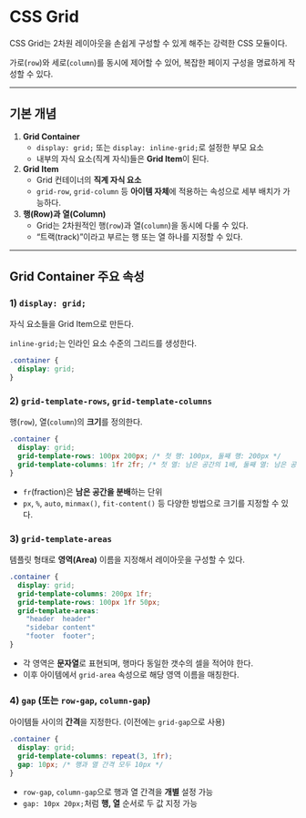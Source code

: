 # CSS Grid

CSS Grid는 2차원 레이아웃을 손쉽게 구성할 수 있게 해주는 강력한 CSS 모듈이다.

가로(`row`)와 세로(`column`)를 동시에 제어할 수 있어, 복잡한 페이지 구성을 명료하게 작성할 수 있다.

---

## 기본 개념

1. **Grid Container**
    - `display: grid;` 또는 `display: inline-grid;`로 설정한 부모 요소
    - 내부의 자식 요소(직계 자식)들은 **Grid Item**이 된다.
2. **Grid Item**
    - Grid 컨테이너의 **직계 자식 요소**
    - `grid-row`, `grid-column` 등 **아이템 자체**에 적용하는 속성으로 세부 배치가 가능하다.
3. **행(Row)과 열(Column)**
    - Grid는 2차원적인 행(`row`)과 열(`column`)을 동시에 다룰 수 있다.
    - “트랙(track)”이라고 부르는 행 또는 열 하나를 지정할 수 있다.

---

## Grid Container 주요 속성

### 1) `display: grid;`

자식 요소들을 Grid Item으로 만든다.

`inline-grid;`는 인라인 요소 수준의 그리드를 생성한다.

```css
.container {
  display: grid;
}
```

### 2) `grid-template-rows`, `grid-template-columns`

행(`row`), 열(`column`)의 **크기**를 정의한다.

```css
.container {
  display: grid;
  grid-template-rows: 100px 200px; /* 첫 행: 100px, 둘째 행: 200px */
  grid-template-columns: 1fr 2fr; /* 첫 열: 남은 공간의 1배, 둘째 열: 남은 공간의 2배 */
}
```

- `fr`(fraction)은 **남은 공간을 분배**하는 단위
- `px`, `%`, `auto`, `minmax()`, `fit-content()` 등 다양한 방법으로 크기를 지정할 수 있다.

### 3) `grid-template-areas`

템플릿 형태로 **영역(Area)** 이름을 지정해서 레이아웃을 구성할 수 있다.

```css
.container {
  display: grid;
  grid-template-columns: 200px 1fr;
  grid-template-rows: 100px 1fr 50px;
  grid-template-areas:
    "header  header"
    "sidebar content"
    "footer  footer";
}
```

- 각 영역은 **문자열**로 표현되며, 행마다 동일한 갯수의 셀을 적어야 한다.
- 이후 아이템에서 `grid-area` 속성으로 해당 영역 이름을 매칭한다.

### 4) `gap` (또는 `row-gap`, `column-gap`)

아이템들 사이의 **간격**을 지정한다. (이전에는 `grid-gap`으로 사용)

```css
.container {
  display: grid;
  grid-template-columns: repeat(3, 1fr);
  gap: 10px; /* 행과 열 간격 모두 10px */
}
```

- `row-gap`, `column-gap`으로 행과 열 간격을 **개별** 설정 가능
- `gap: 10px 20px;`처럼 **행, 열** 순서로 두 값 지정 가능